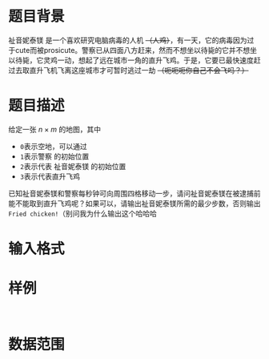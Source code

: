 # 题目背景

祉音妮泰镁 是一个喜欢研究电脑病毒的人机 ~~（人鸡）~~，有一天，它的病毒因为过于cute而被prosicute。警察已从四面八方赶来，然而不想坐以待毙的它并不想坐以待毙，它灵鸡一动，想起了远在城市一角的直升飞鸡。于是，它要已最快速度赶过去取直升飞机飞离这座城市才可暂时逃过一劫 ~~（呃呃呃你自己不会飞吗？）~~

# 题目描述

给定一张 $n \times m$ 的地图，其中

* `0`表示空地，可以通过
* `1`表示警察 的初始位置
* `2`表示代表 祉音妮泰镁 的初始位置
* `3`表示代表直升飞鸡

已知祉音妮泰镁和警察每秒钟可向周围四格移动一步，请问祉音妮泰镁在被逮捕前能不能取到直升飞鸡呢？如果可以，请输出祉音妮泰镁所需的最少步数，否则输出`Fried chicken!`（别问我为什么输出这个哈哈哈

# 输入格式

# 样例

```input1

```

```output1

```

# 数据范围
